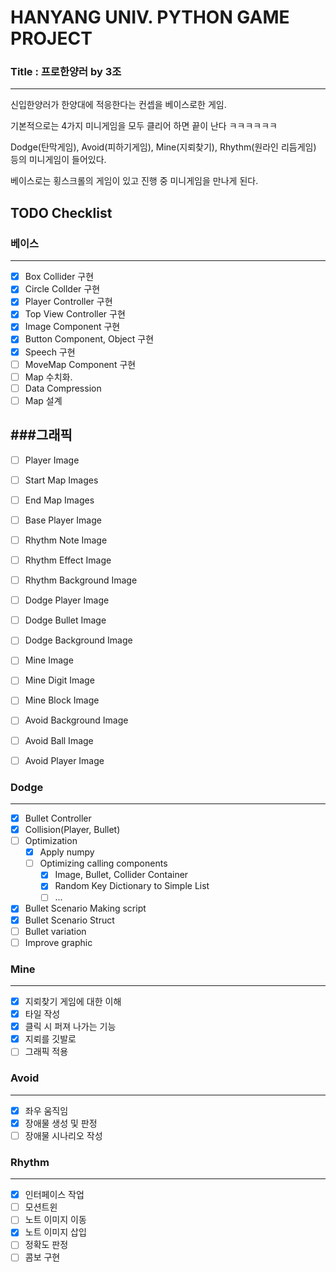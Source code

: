 # HANYANG UNIV. PYTHON GAME PROJECT

### Title : 프로한양러 by 3조
------------------------------------
신입한양러가 한양대에 적응한다는 컨셉을 베이스로한 게임.

기본적으로는 4가지 미니게임을 모두 클리어 하면 끝이 난다 ㅋㅋㅋㅋㅋㅋ

Dodge(탄막게임), Avoid(피하기게임), Mine(지뢰찾기), Rhythm(원라인 리듬게임)
등의 미니게임이 들어있다.

베이스로는 횡스크롤의 게임이 있고 진행 중 미니게임을 만나게 된다.
## TODO Checklist
### 베이스
---------------------------------
- [x] Box Collider 구현
- [x] Circle Collder 구현
- [x] Player Controller 구현
- [x] Top View Controller 구현
- [x] Image Component 구현
- [x] Button Component, Object 구현
- [x] Speech 구현
- [ ] MoveMap Component 구현
- [ ] Map 수치화.
- [ ] Data Compression
- [ ] Map 설계

###그래픽
----------------------------------
- [ ] Player Image
- [ ] Start Map Images
- [ ] End Map Images
- [ ] Base Player Image

- [ ] Rhythm Note Image
- [ ] Rhythm Effect Image
- [ ] Rhythm Background Image

- [ ] Dodge Player Image
- [ ] Dodge Bullet Image
- [ ] Dodge Background Image

- [ ] Mine Image
- [ ] Mine Digit Image
- [ ] Mine Block Image

- [ ] Avoid Background Image
- [ ] Avoid Ball Image
- [ ] Avoid Player Image

### Dodge
----------------------------------
- [x] Bullet Controller
- [x] Collision(Player, Bullet)
- [ ] Optimization
  - [x] Apply numpy  
  - [ ] Optimizing calling components
    - [x] Image, Bullet, Collider Container 
    - [x] Random Key Dictionary to Simple List
    - [ ] ...
- [x] Bullet Scenario Making script
- [x] Bullet Scenario Struct
- [ ] Bullet variation
- [ ] Improve graphic

### Mine
-----------------------------------
- [x] 지뢰찾기 게임에 대한 이해
- [x] 타일 작성
- [x] 클릭 시 퍼져 나가는 기능
- [x] 지뢰를 깃발로
- [ ] 그래픽 적용

### Avoid
-----------------------------------
- [x] 좌우 움직임
- [x] 장애물 생성 및 판정
- [ ] 장애물 시나리오 작성

### Rhythm
-----------------------------------
- [x] 인터페이스 작업
- [ ] 모션트윈
- [ ] 노트 이미지 이동
- [x] 노트 이미지 삽입
- [ ] 정확도 판정
- [ ] 콤보 구현
